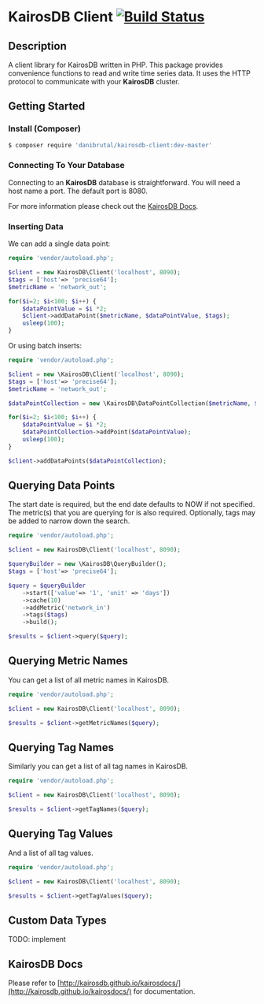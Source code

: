 # KairosDB Client [![Build Status](https://travis-ci.org/danibrutal/KairosDB-Client.png?branch=master)](https://travis-ci.org/danibrutal/KairosDB-Client)

## Description

A client library for KairosDB written in PHP.
This package provides convenience functions to read and write time series data.
It uses the HTTP protocol to communicate with your **KairosDB** cluster.

## Getting Started

### Install (Composer)

```bash
$ composer require 'danibrutal/kairosdb-client:dev-master'
```

### Connecting To Your Database

Connecting to an **KairosDB** database is straightforward. You will need a host
name a port. The default port is 8080.

For more information please check out the
[KairosDB Docs](http://kairosdb.github.io/kairosdocs/index.html).

### Inserting Data

We can add a single data point:

```php
require 'vendor/autoload.php';

$client = new KairosDB\Client('localhost', 8090);
$tags = ['host'=> 'precise64'];
$metricName = 'network_out';

for($i=2; $i<100; $i++) {
    $dataPointValue = $i *2;
    $client->addDataPoint($metricName, $dataPointValue, $tags);
    usleep(100);
}

```

Or using batch inserts:

```php
require 'vendor/autoload.php';

$client = new \KairosDB\Client('localhost', 8090);
$tags = ['host'=> 'precise64'];
$metricName = 'network_out';

$dataPointCollection = new \KairosDB\DataPointCollection($metricName, $tags);

for($i=2; $i<100; $i++) {
    $dataPointValue = $i *2;    
    $dataPointCollection->addPoint($dataPointValue);
    usleep(100);
}

$client->addDataPoints($dataPointCollection);
```


## Querying Data Points

The start date is required, but the end date defaults to NOW if not specified. The metric(s) that you are querying for is also required.
Optionally, tags may be added to narrow down the search.

```php
require 'vendor/autoload.php';

$client = new KairosDB\Client('localhost', 8090);

$queryBuilder = new \KairosDB\QueryBuilder();
$tags = ['host'=> 'precise64'];

$query = $queryBuilder
    ->start(['value'=> '1', 'unit' => 'days'])
    ->cache(10)
    ->addMetric('network_in')
    ->tags($tags)
    ->build();

$results = $client->query($query);
```


## Querying Metric Names

You can get a list of all metric names in KairosDB.

```php
require 'vendor/autoload.php';

$client = new KairosDB\Client('localhost', 8090);

$results = $client->getMetricNames($query);
```


## Querying Tag Names
Similarly you can get a list of all tag names in KairosDB.

```php
require 'vendor/autoload.php';

$client = new KairosDB\Client('localhost', 8090);

$results = $client->getTagNames($query);
```
	
## Querying Tag Values
And a list of all tag values.

```php
require 'vendor/autoload.php';

$client = new KairosDB\Client('localhost', 8090);

$results = $client->getTagValues($query);
```


## Custom Data Types
TODO: implement

## KairosDB Docs

Please refer to
[http://kairosdb.github.io/kairosdocs/](http://kairosdb.github.io/kairosdocs/)
for documentation.
